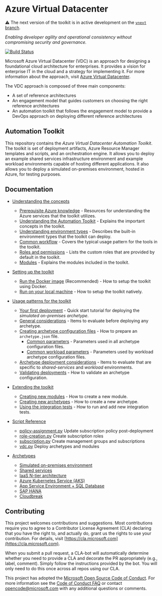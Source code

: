 # Azure Virtual Datacenter

:warning: 
The next version of the toolkit is in active development on the [`vnext` branch](https://github.com/Azure/vdc/tree/vnext).

_Enabling developer agility and operational consistency without compromising security and governance._

[![Build Status](https://travis-ci.org/Azure/vdc.svg?branch=master)](https://travis-ci.org/Azure/vdc)

Microsoft Azure Virtual Datacenter (VDC) is an approach for designing a foundational cloud architecture for enterprises. It provides a vision for enterprise IT in the cloud and a strategy for implementing it. For more information about the approach, visit [Azure Virtual Datacenter](https://aka.ms/vdc).

The VDC approach is composed of three main components:
- A set of reference architectures
- An engagement model that guides customers on choosing the right reference architectures
- An automation toolkit that follows the engagement model to provide a DevOps approach on deploying different reference architectures

## Automation Toolkit

This repository contains the _Azure Virtual Datacenter Automation Toolkit_. The toolkit is set of deployment artifacts, Azure Resource Manager templates and scripts, and an orchestration engine. It allows you to deploy an example shared services infrastructure environment and example workload environments capable of hosting different applications. It also allows you to deploy a simulated on-premises environment, hosted in Azure, for testing purposes.

## Documentation

- [Understanding the concepts](docs/understand/readme.md)
  - [Prerequisite Azure knowledge](docs/understand/azure.md) - Resources for understanding the Azure services that the toolkit utilizes.
  - [Understanding the Automation Toolkit](docs/understand/toolkit.md) - Explains the important concepts in the toolkit.
  - [Understanding environment types](docs/understand/environment-types.md) - Describes the built-in environment types that the toolkit can deploy.
  - [Common workflow](docs/understand/workflow.md) - Covers the typical usage pattern for the tools in the toolkit.
  - [Roles and permissions](docs/understand/roles.md) - Lists the custom roles that are provided by default in the toolkit.
  - [Modules](docs/understand/modules.adoc) - Explains the modules included in the toolkit.

- [Setting up the toolkit](docs/setup/readme.md)
  - [Run the Docker image](docs/setup/setup-docker.md) (Recommended) - How to setup the toolkit using Docker.
  - [Run on your local machine](docs/setup/setup-local.md) - How to setup the toolkit natively.

- [Usage patterns for the toolkit](docs/use/readme.md)
  - [Your first deployment](docs/use/your-first-deployment.md) - Quick start tutorial for deploying the _simulated on-premises archetype_.
  - [General considerations](docs/use/general-considerations.md) - Items to evaluate before deploying any archetype.
  - [Creating archetype configuration files](docs/use/configuration-files.adoc) - How to prepare an `archetype.json` file.
    - [Common parameters](docs/use/common-parameters.adoc) - Parameters used in all archetype configuration files.
    - [Common workload parameters](docs/use/common-workload-config.adoc) - Parameters used by workload archetype configuration files.
  - [Archetype deployment considerations](docs/use/archetype-deployment-considerations.md) - Items to evaluate that are specific to _shared-services_ and _workload_ environments.
  - [Validating deployments](docs/use/deployment-validation.adoc) - How to validate an archetype configuration.

- [Extending the toolkit](docs/extend/readme.md)
  - [Creating new modules](docs/extend/creating-new-modules.adoc) - How to create a new module.
  - [Creating new archetypes](docs/extend/creating-new-archetypes.adoc) - How to create a new archetype.
  - [Using the integration tests](docs/extend/integration-testing.adoc) - How to run and add new integration tests.

- [Script Reference](docs/reference/readme.md)
  - [policy-assignment.py](docs/reference/script-policy-assignment.adoc) Update subscription policy post-deployment
  - [role-creation.py](docs/reference/script-role-creation.adoc) Create subscription roles
  - [subscription.py](docs/reference/script-subscription.adoc) Create management groups and subscriptions
  - [vdc.py](docs/reference/script-vdc.adoc) Deploy archetypes and modules

- [Archetypes](docs/archetypes/readme.md)
  - [Simulated on-premises environment](docs/archetypes/on-premises/overview.adoc)
  - [Shared services](docs/archetypes/shared-services/overview.adoc)
  - [IaaS N-tier architecture](docs/archetypes/ntier-iaas/overview.adoc)
  - [Azure Kubernetes Service (AKS)](docs/archetypes/aks/overview.adoc)
  - [App Service Environment + SQL Database](docs/archetypes/paas/overview.adoc)
  - [SAP HANA](docs/archetypes/sap-hana/overview.adoc)
  - [Cloudbreak](docs/archetypes/cloudbreak/overview.adoc)

## Contributing

This project welcomes contributions and suggestions.  Most contributions require you to agree to a Contributor License Agreement (CLA) declaring that you have the right to, and actually do, grant us the rights to use your contribution. For details, visit [https://cla.microsoft.com](https://cla.microsoft.com).

When you submit a pull request, a CLA-bot will automatically determine whether you need to provide a CLA and decorate the PR appropriately (e.g., label, comment). Simply follow the instructions provided by the bot. You will only need to do this once across all repos using our CLA.

This project has adopted the [Microsoft Open Source Code of Conduct](https://opensource.microsoft.com/codeofconduct/). For more information see the [Code of Conduct FAQ](https://opensource.microsoft.com/codeofconduct/faq/) or contact [opencode@microsoft.com](mailto:opencode@microsoft.com) with any additional questions or comments.
